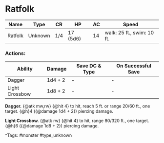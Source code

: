 # Ratfolk

| Name | Type | CR | HP | AC | Speed |
|------|------|----|----|----|-------|
| Ratfolk | Unknown | 1/4 | 17 (5d6) | 14 | walk: 25 ft., swim: 10 ft. |

### Actions:

| Ability | Damage | Save DC & Type | On Successful Save |
|---------|--------|----------------|--------------------|
| Dagger | 1d4 + 2 | - | - |
| Light Crossbow | 1d8 + 2 | - | - |


**Dagger.** {@atk mw,rw} {@hit 4} to hit, reach 5 ft. or range 20/60 ft., one target. {@h}4 ({@damage 1d4 + 2}) piercing damage.

**Light Crossbow.** {@atk rw} {@hit 4} to hit, range 80/320 ft., one target. {@h}6 ({@damage 1d8 + 2}) piercing damage.

^Tags: #monster #type_unknown